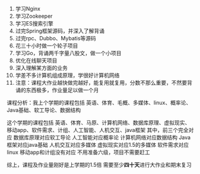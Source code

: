 1. 学习Nginx
2. 学习Zookeeper
3. 学习ES搜索引擎
4. 过完Spring框架源码，并深入了解背诵
5. 过完rpc、Dubbo、Mybatis等源码
6. 花三十小时做一个轮子项目
7. 学习Go，背诵两千字量八股文，做一个小项目
8. 优化在线聊天项目
9. 深入理解某方面的业务
10. 学差不多计算机组成原理，学很好计算机网络
11. 注意：课程大作业越快做完越好，能复用就复用，分数不那么重要，不然要背诵的东西极多，作业量足以做一个月

课程分析：我上个学期的课程包括
英语、体育、毛概、多媒体、linux、概率论、Java基础、软工导论、数据结构

这个学期的课程包括
英语、体育、马原、计算机网络、数据库原理、虚拟现实、移动app、软件需求、计组、人工智能、人机交互、java框架
其中，前三个完全对应
数据库原理对应软工导论
人工智能对应概率论
计算机网络对应数据结构
Java框架对应java基础
人机交互对应多媒体
虚拟现实对应1.5的多媒体
软件需求对应linux
移动app和计组没有对应
不用准备六级，项目不需要赶工

综上，课程及作业量刚好是上学期的1.5倍
需要至少**四十天**进行大作业和期末复习